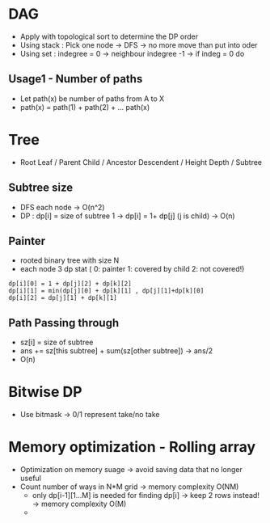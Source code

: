 # DAG #
- Apply with topological sort to determine the DP order
- Using stack : Pick one node -> DFS -> no more move than put into oder
- Using set : indegree = 0 -> neighbour indegree -1 -> if indeg = 0 do 

## Usage1 - Number of paths ##
- Let path(x) be number of paths from A to X
- path(x) = path(1) + path(2) + ... path(x)

# Tree # 
- Root Leaf / Parent Child / Ancestor Descendent / Height Depth / Subtree

## Subtree size ##
- DFS each node -> O(n^2)
- DP : dp[i] = size of subtree 1 -> dp[i] = 1+ dp[j] (j is child) -> O(n)

## Painter ## 
- rooted binary tree with size N
- each node 3 dp stat ( 0: painter 1: covered by child 2: not covered!)
```
dp[i][0] = 1 + dp[j][2] + dp[k][2]
dp[i][1] = min(dp[j][0] + dp[k][1] , dp[j][1]+dp[k][0] 
dp[i][2] = dp[j][1] + dp[k][1]
```

## Path Passing through ##
- sz[i] = size of subtree
- ans += sz[this subtree] + sum(sz[other subtree]) -> ans/2 
- O(n)

# Bitwise DP #
- Use bitmask -> 0/1 represent take/no take 

# Memory optimization - Rolling array ##
- Optimization on memory suage -> avoid saving data that no longer useful
- Count number of ways in N*M grid -> memory complexity O(NM)
  - only dp[i-1][1...M] is needed for finding dp[i] -> keep 2 rows instead! -> memory complexity O(M)
  -
